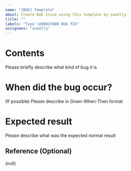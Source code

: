 ```yaml
---
name: "[BUG] Template"
about: Create BUG Issue using this template by sueelly
title: ""
labels: "Type \U0001FAB0 BUG FIX"
assignees: "sueelly"
---
```


# Contents

Please briefly describe what kind of bug it is

# When did the bug occur?

(If possible) Please describe in Given-When-Then format

# Expected result

Please describe what was the expected normal result

## Reference (Optional)

(null)
